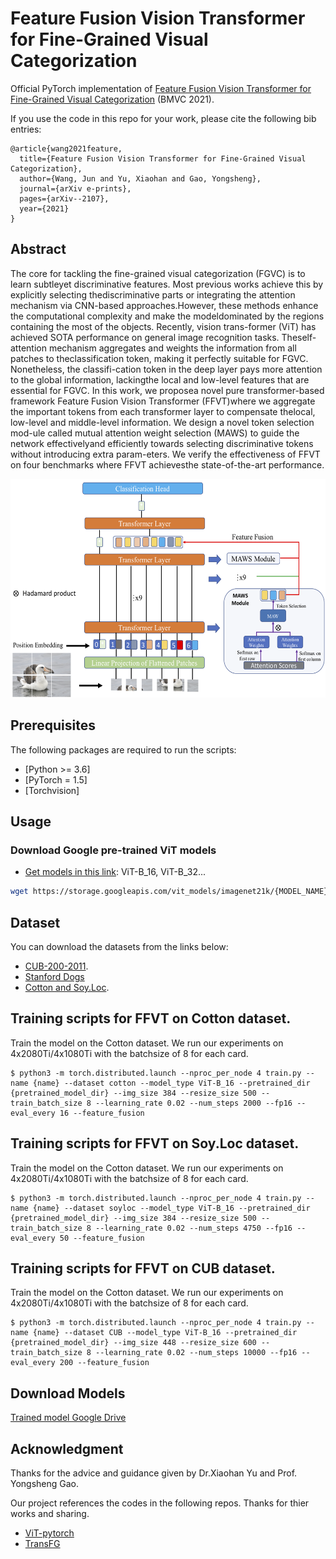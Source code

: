 # Feature Fusion Vision Transformer for Fine-Grained Visual Categorization

Official PyTorch implementation of [Feature Fusion Vision Transformer for Fine-Grained Visual Categorization](https://www.bmvc2021-virtualconference.com/assets/papers/0685.pdf) (BMVC 2021). 

If you use the code in this repo for your work, please cite the following bib entries:

    @article{wang2021feature,
      title={Feature Fusion Vision Transformer for Fine-Grained Visual Categorization},
      author={Wang, Jun and Yu, Xiaohan and Gao, Yongsheng},
      journal={arXiv e-prints},
      pages={arXiv--2107},
      year={2021}
    }


## Abstract

The core for tackling the fine-grained visual categorization (FGVC) is to learn subtleyet discriminative features. Most previous works achieve this by explicitly selecting thediscriminative parts or integrating the attention mechanism via CNN-based approaches.However,  these  methods  enhance  the  computational  complexity  and  make  the  modeldominated  by  the  regions  containing  the  most  of  the  objects.   Recently,  vision  trans-former (ViT) has achieved SOTA performance on general image recognition tasks.  Theself-attention mechanism aggregates and weights the information from all patches to theclassification token,  making it perfectly suitable for FGVC. Nonetheless,  the classifi-cation  token  in  the  deep  layer  pays  more  attention  to  the  global  information,  lackingthe local and low-level features that are essential for FGVC. In this work, we proposea novel pure transformer-based framework Feature Fusion Vision Transformer (FFVT)where we aggregate the important tokens from each transformer layer to compensate thelocal, low-level and middle-level information.  We design a novel token selection mod-ule called mutual attention weight selection (MAWS) to guide the network effectivelyand efficiently towards selecting discriminative tokens without introducing extra param-eters.  We verify the effectiveness of FFVT on four benchmarks where FFVT achievesthe state-of-the-art performance.

<img src='architecture.png' width='1280' height='350'>


## Prerequisites

The following packages are required to run the scripts:
- [Python >= 3.6]
- [PyTorch = 1.5]
- [Torchvision]

## Usage
### Download Google pre-trained ViT models

* [Get models in this link](https://console.cloud.google.com/storage/vit_models/): ViT-B_16, ViT-B_32...
```bash
wget https://storage.googleapis.com/vit_models/imagenet21k/{MODEL_NAME}.npz
```

## Dataset
You can download the datasets from the links below:

+ [CUB-200-2011](http://www.vision.caltech.edu/visipedia/CUB-200-2011.html).
+ [Stanford Dogs](http://vision.stanford.edu/aditya86/ImageNetDogs/)
+ [Cotton and Soy.Loc](https://drive.google.com/drive/folders/1UkWRepieAvEVEn3Z8n1Zx04bASvvqL7G?usp=sharing).


## Training scripts for FFVT on Cotton dataset.
Train the model on the Cotton dataset. We run our experiments on 4x2080Ti/4x1080Ti with the batchsize of 8 for each card.

    $ python3 -m torch.distributed.launch --nproc_per_node 4 train.py --name {name} --dataset cotton --model_type ViT-B_16 --pretrained_dir {pretrained_model_dir} --img_size 384 --resize_size 500 --train_batch_size 8 --learning_rate 0.02 --num_steps 2000 --fp16 --eval_every 16 --feature_fusion

## Training scripts for FFVT on Soy.Loc dataset.
Train the model on the Cotton dataset. We run our experiments on 4x2080Ti/4x1080Ti with the batchsize of 8 for each card.

    $ python3 -m torch.distributed.launch --nproc_per_node 4 train.py --name {name} --dataset soyloc --model_type ViT-B_16 --pretrained_dir {pretrained_model_dir} --img_size 384 --resize_size 500 --train_batch_size 8 --learning_rate 0.02 --num_steps 4750 --fp16 --eval_every 50 --feature_fusion
    
## Training scripts for FFVT on CUB dataset.
Train the model on the Cotton dataset. We run our experiments on 4x2080Ti/4x1080Ti with the batchsize of 8 for each card.

    $ python3 -m torch.distributed.launch --nproc_per_node 4 train.py --name {name} --dataset CUB --model_type ViT-B_16 --pretrained_dir {pretrained_model_dir} --img_size 448 --resize_size 600 --train_batch_size 8 --learning_rate 0.02 --num_steps 10000 --fp16 --eval_every 200 --feature_fusion
    
        
            
## Download  Models


[Trained model Google Drive](https://drive.google.com/drive/folders/1k1vqc0avk_zpCAVuLNZpVX-w-Q3xXf-5?usp=sharing)




## Acknowledgment
Thanks for the advice and guidance given by Dr.Xiaohan Yu and Prof. Yongsheng Gao.

Our project references the codes in the following repos. Thanks for thier works and sharing.
- [ViT-pytorch](https://github.com/jeonsworld/ViT-pytorch)
- [TransFG](https://github.com/TACJu/TransFG)




